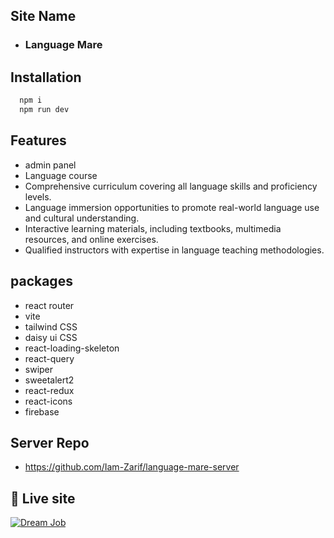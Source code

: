 
## Site Name

- <h3>Language Mare</h3>
  
## Installation

```bash
  npm i
  npm run dev
```

## Features
- admin panel
- Language course
- Comprehensive curriculum covering all language skills and proficiency levels.
- Language immersion opportunities to promote real-world language use and cultural understanding.
- Interactive learning materials, including textbooks, multimedia resources, and online exercises.
- Qualified instructors with expertise in language teaching methodologies. 

## packages

- react router
- vite
- tailwind CSS
- daisy ui CSS
- react-loading-skeleton
- react-query
- swiper
- sweetalert2
- react-redux
- react-icons
- firebase   

## Server Repo
- https://github.com/Iam-Zarif/language-mare-server


## 🔗 Live site
[![Dream Job](https://cdn-icons-png.flaticon.com/128/2150/2150463.png)](https://mare-auth.web.app/)


